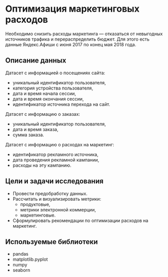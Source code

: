# Оптимизация маркетинговых расходов

Необходимо снизить расходы маркетинга — отказаться от невыгодных источников трафика и перераспределить бюджет. Для этого есть данные Яндекс.Афиши с июня 2017 по конец мая 2018 года.

## Описание данных

Датасет с информацией о посещениях сайта:
- уникальный идентификатор пользователя,
- категория устройства пользователя,
- дата и время начала сессии,
- дата и время окончания сессии,
- идентификатор источника перехода на сайт.

Датасет с информацию о заказах:
- уникальный идентификатор пользователя,
- дата и время заказа,
- сумма заказа.

Датасет с информацию о расходах на маркетинг:
- идентификатор рекламного источника,
- дата проведения рекламной кампании,
- расходы на эту кампанию.

## Цели и задачи исследования
- Провести предобработку данных.
- Рассчитать и визуализировать метрики:
    - продуктовые,
    - метрики электронной коммерции,
    - маркетинговые.
- Сформулировать рекомендации по оптимизации расходов на маркетинг.

## Используемые библиотеки

- pandas
- matplotlib.pyplot
- numpy
- seaborn
